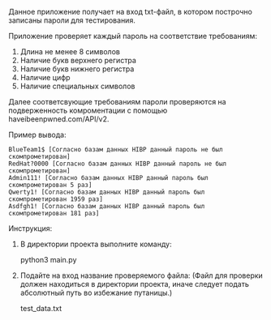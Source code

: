 Данное приложение получает на вход txt-файл, в котором построчно записаны пароли для тестирования.

Приложение проверяет каждый пароль на соответствие требованиям:

1. Длина не менее 8 символов
2. Наличие букв верхнего регистра
3. Наличие букв нижнего регистра
4. Наличие цифр
5. Наличие специальных символов

Далее соответсвующие требованиям пароли проверяются на подверженность комроментации с помощью haveibeenpwned.com/API/v2.

Пример вывода:

    BlueTeam1$ [Согласно базам данных HIBP данный пароль не был скомпрометирован]
    RedHat?0000 [Согласно базам данных HIBP данный пароль не был скомпрометирован]
    Admin111! [Согласно базам данных HIBP данный пароль был скомпрометирован 5 раз]
    Qwerty1! [Согласно базам данных HIBP данный пароль был скомпрометирован 1959 раз]
    Asdfgh1! [Согласно базам данных HIBP данный пароль был скомпрометирован 181 раз]


Инструкция:

1. В директории проекта выполните команду:
   
    python3 main.py
   
3. Подайте на вход название проверяемого файла: (Файл для проверки должен находиться в директории проекта, иначе следует подать абсолютный путь во избежание путаницы.)
   
    test_data.txt
